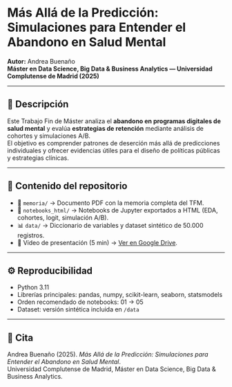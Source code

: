 # Más Allá de la Predicción: Simulaciones para Entender el Abandono en Salud Mental
**Autor:** Andrea Buenaño  
**Máster en Data Science, Big Data & Business Analytics — Universidad Complutense de Madrid (2025)**

---

## 📄 Descripción
Este Trabajo Fin de Máster analiza el **abandono en programas digitales de salud mental** 
y evalúa **estrategias de retención** mediante análisis de cohortes y simulaciones A/B.  
El objetivo es comprender patrones de deserción más allá de predicciones individuales 
y ofrecer evidencias útiles para el diseño de políticas públicas y estrategias clínicas.

---

## 📂 Contenido del repositorio
- 📑 `memoria/` → Documento PDF con la memoria completa del TFM.  
- 📓 `notebooks_html/` → Notebooks de Jupyter exportados a HTML (EDA, cohortes, logit, simulación A/B).  
- 📊 `data/` → Diccionario de variables y dataset sintético de 50.000 registros.  
- 🎥 Vídeo de presentación (5 min) → [Ver en Google Drive](ENLACE_AQUI).  

---

## ⚙️ Reproducibilidad
- Python 3.11  
- Librerías principales: pandas, numpy, scikit-learn, seaborn, statsmodels  
- Orden recomendado de notebooks: 01 → 05  
- Dataset: versión sintética incluida en `/data`  

---

## 📌 Cita
Andrea Buenaño (2025). *Más Allá de la Predicción: Simulaciones para Entender el Abandono en Salud Mental*.  
Universidad Complutense de Madrid, Máster en Data Science, Big Data & Business Analytics.
